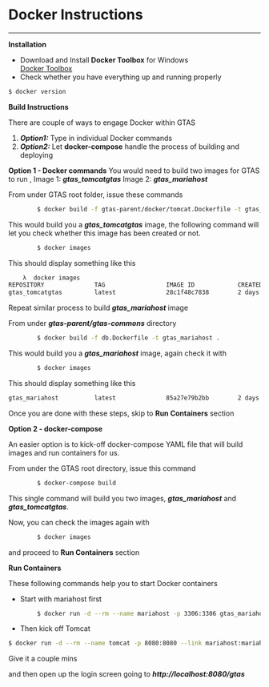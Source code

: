 # Docker Instructions
----------
 **Installation**
- Download and Install **Docker Toolbox** for Windows 	
					[Docker Toolbox](https://docs.docker.com/toolbox/toolbox_install_windows/)
- Check whether you have everything up and running properly 

```sh
$ docker version
```


**Build Instructions**
 
There are couple of ways to engage Docker within GTAS
1.   _**Option1:**_  Type in individual Docker commands
2.   _**Option2:**_  Let   __**docker-compose**__    handle the process of building and deploying
 

 **Option 1 - Docker commands**
    You would need to build two images for GTAS to run , 
        Image 1: _**gtas_tomcatgtas**_
        Image 2: _**gtas_mariahost**_
        
From under GTAS root folder, issue these commands
        
```sh
        $ docker build -f gtas-parent/docker/tomcat.Dockerfile -t gtas_tomcatgtas .
```
This would build you a _**gtas_tomcatgtas**_ image, the following command will let you check whether this image has been created or not.
```sh
        $ docker images
```
This should display something like this
```sh
    λ  docker images
REPOSITORY              TAG                 IMAGE ID            CREATED             SIZE
gtas_tomcatgtas         latest              28c1f48c7838        2 days ago          549MB
```

Repeat similar process to build _**gtas_mariahost**_ image

From under _**gtas-parent/gtas-commons**_ directory
```sh
        $ docker build -f db.Dockerfile -t gtas_mariahost .
```
        
This would build you a _**gtas_mariahost**_ image, again check it with
```sh
        $ docker images
```
This should display something like this 

```sh
gtas_mariahost          latest              85a27e79b2bb        2 days ago          339MB
```

Once you are done with these steps, skip to **Run Containers** section

 **Option 2 - docker-compose**

An easier option is to kick-off docker-compose YAML file that will build images and run containers for us.

From under the GTAS root directory, issue this command
```sh
        $ docker-compose build
```
This single command will build you two images, _**gtas_mariahost**_  and _**gtas_tomcatgtas**_.

Now, you can check the images again with 
```sh
        $ docker images
```
and proceed to **Run Containers** section


**Run Containers**

These following commands help you to start Docker containers
- Start with mariahost first
```sh
        $ docker run -d --rm --name mariahost -p 3306:3306 gtas_mariahost
```

- Then kick off Tomcat
```sh
$ docker run -d --rm --name tomcat -p 8080:8080 --link mariahost:mariahost gtas_tomcatgtas
```

Give it a couple mins

and then open up the login screen going to _**http://localhost:8080/gtas**_














